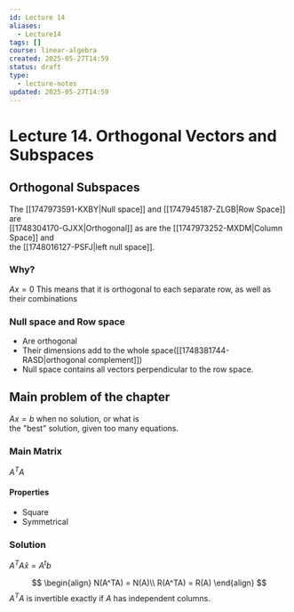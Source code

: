 ```yaml
---
id: Lecture 14
aliases:
  - Lecture14
tags: []
course: linear-algebra
created: 2025-05-27T14:59
status: draft
type:
  - lecture-notes
updated: 2025-05-27T14:59
---
```


# Lecture 14. Orthogonal Vectors and Subspaces

## Orthogonal Subspaces

The [[1747973591-KXBY|Null space]] and [[1747945187-ZLGB|Row Space]] are\
[[1748304170-GJXX|Orthogonal]] as are the [[1747973252-MXDM|Column Space]] and\
the [[1748016127-PSFJ|left null space]].

### Why?

$Ax=0$
This means that it is orthogonal to each separate row, as well as their combinations

### Null space and Row space

- Are orthogonal
- Their dimensions add to the whole space([[1748381744-RASD|orthogonal complement]])
- Null space contains all vectors perpendicular to the row space.

## Main problem of the chapter

$Ax=b$ when no solution, or what is\
the "best" solution, given too many equations.

### Main Matrix

$A^TA$

#### Properties

- Square
- Symmetrical

### Solution

$A^TA\hat{x}=A^tb$

$$
\begin{align}
N(A^TA) = N(A)\\
R(A^TA) = R(A)
\end{align}
$$
$A^TA$ is invertible exactly if $A$ has independent columns.
